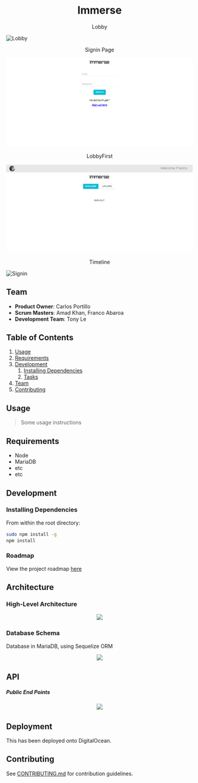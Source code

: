 <h1 align="center"> Immerse </h1>

 <p align="center"> Lobby </p>

![Lobby](./diagrams/lobby.png?raw=true "Homepage")

 <p align="center"> Signin Page </p>

![Signin](./diagrams/signin.png?raw=true "Signin")

 <p align="center"> LobbyFirst </p>

![LobbyFirst](./diagrams/lobbyfirst.png?raw=true "Homepage")

 <p align="center"> Timeline </p>

![Signin](./diagrams/view.png?raw=true "Signin")



## Team

  - __Product Owner__: Carlos Portillo
  - __Scrum Masters__: Amad Khan, Franco Abaroa
  - __Development Team__: Tony Le

## Table of Contents

1. [Usage](#Usage)
1. [Requirements](#requirements)
1. [Development](#development)
    1. [Installing Dependencies](#installing-dependencies)
    1. [Tasks](#tasks)
1. [Team](#team)
1. [Contributing](#contributing)

## Usage

> Some usage instructions

## Requirements

- Node
- MariaDB
- etc
- etc

## Development

### Installing Dependencies

From within the root directory:

```sh
sudo npm install -g
npm install
```
### Roadmap

View the project roadmap [here](https://github.com/lowtalkers/escape-reality/issues)

## Architecture

### High-Level Architecture
<p align="center">
  <img src="/diagrams/architecture1.png?raw=true"/>
</p>

### Database Schema
Database in MariaDB, using Sequelize ORM
<p align="center">
  <img src="/diagrams/schema.png?raw=true"/>
</p>

## API
##### Public End Points
<p align="center">
  <img src="/diagrams/routes.png?raw=true"/>
</p>

## Deployment

This has been deployed onto DigitalOcean.

## Contributing

See [CONTRIBUTING.md](CONTRIBUTING.md) for contribution guidelines.
